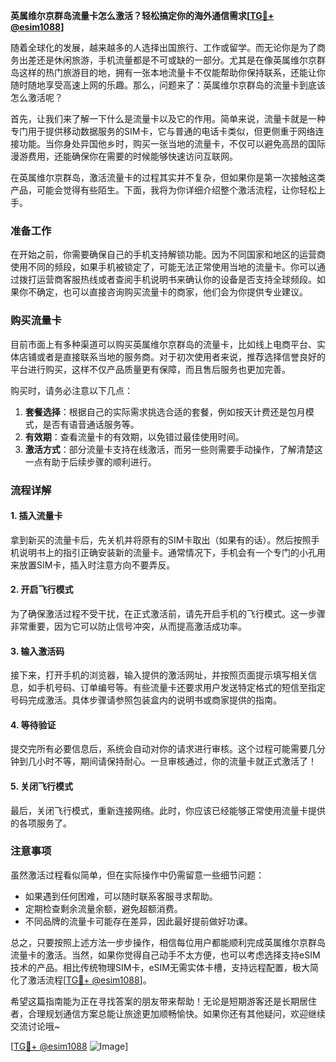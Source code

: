 **英属维尔京群岛流量卡怎么激活？轻松搞定你的海外通信需求[[TG💪+ @esim1088](https://t.me/s/esim1088)]**

随着全球化的发展，越来越多的人选择出国旅行、工作或留学。而无论你是为了商务出差还是休闲旅游，手机流量都是不可或缺的一部分。尤其是在像英属维尔京群岛这样的热门旅游目的地，拥有一张本地流量卡不仅能帮助你保持联系，还能让你随时随地享受高速上网的乐趣。那么，问题来了：英属维尔京群岛的流量卡到底该怎么激活呢？

首先，让我们来了解一下什么是流量卡以及它的作用。简单来说，流量卡就是一种专门用于提供移动数据服务的SIM卡，它与普通的电话卡类似，但更侧重于网络连接功能。当你身处异国他乡时，购买一张当地的流量卡，不仅可以避免高昂的国际漫游费用，还能确保你在需要的时候能够快速访问互联网。

在英属维尔京群岛，激活流量卡的过程其实并不复杂，但如果你是第一次接触这类产品，可能会觉得有些陌生。下面，我将为你详细介绍整个激活流程，让你轻松上手。

### 准备工作

在开始之前，你需要确保自己的手机支持解锁功能。因为不同国家和地区的运营商使用不同的频段，如果手机被锁定了，可能无法正常使用当地的流量卡。你可以通过拨打运营商客服热线或者查阅手机说明书来确认你的设备是否支持全球频段。如果你不确定，也可以直接咨询购买流量卡的商家，他们会为你提供专业建议。

### 购买流量卡

目前市面上有多种渠道可以购买英属维尔京群岛的流量卡，比如线上电商平台、实体店铺或者是直接联系当地的服务商。对于初次使用者来说，推荐选择信誉良好的平台进行购买，这样不仅产品质量更有保障，而且售后服务也更加完善。

购买时，请务必注意以下几点：

1. **套餐选择**：根据自己的实际需求挑选合适的套餐，例如按天计费还是包月模式，是否有语音通话服务等。
2. **有效期**：查看流量卡的有效期，以免错过最佳使用时间。
3. **激活方式**：部分流量卡支持在线激活，而另一些则需要手动操作，了解清楚这一点有助于后续步骤的顺利进行。

### 流程详解

#### 1. 插入流量卡

拿到新买的流量卡后，先关机并将原有的SIM卡取出（如果有的话）。然后按照手机说明书上的指引正确安装新的流量卡。通常情况下，手机会有一个专门的小孔用来放置SIM卡，插入时注意方向不要弄反。

#### 2. 开启飞行模式

为了确保激活过程不受干扰，在正式激活前，请先开启手机的飞行模式。这一步骤非常重要，因为它可以防止信号冲突，从而提高激活成功率。

#### 3. 输入激活码

接下来，打开手机的浏览器，输入提供的激活网址，并按照页面提示填写相关信息，如手机号码、订单编号等。有些流量卡还要求用户发送特定格式的短信至指定号码完成激活。具体步骤请参照包装盒内的说明书或商家提供的指南。

#### 4. 等待验证

提交完所有必要信息后，系统会自动对你的请求进行审核。这个过程可能需要几分钟到几小时不等，期间请保持耐心。一旦审核通过，你的流量卡就正式激活了！

#### 5. 关闭飞行模式

最后，关闭飞行模式，重新连接网络。此时，你应该已经能够正常使用流量卡提供的各项服务了。

### 注意事项

虽然激活过程看似简单，但在实际操作中仍需留意一些细节问题：

- 如果遇到任何困难，可以随时联系客服寻求帮助。
- 定期检查剩余流量余额，避免超额消费。
- 不同品牌的流量卡可能存在差异，因此最好提前做好功课。

总之，只要按照上述方法一步步操作，相信每位用户都能顺利完成英属维尔京群岛流量卡的激活。当然，如果你觉得自己动手不太方便，也可以考虑选择支持eSIM技术的产品。相比传统物理SIM卡，eSIM无需实体卡槽，支持远程配置，极大简化了激活流程[[TG💪+ @esim1088](https://t.me/s/esim1088)]。

希望这篇指南能为正在寻找答案的朋友带来帮助！无论是短期游客还是长期居住者，合理规划通信方案总能让旅途更加顺畅愉快。如果你还有其他疑问，欢迎继续交流讨论哦~

[[TG💪+ @esim1088](https://t.me/s/esim1088) ![Image](https://i.postimg.cc/4NQfJmqS/Snipaste-2025-05-13-00-14-12.png)]
